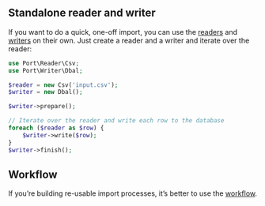 ## Standalone reader and writer

If you want to do a quick, one-off import, you can use the [readers](readers.md)
and [writers](writers.md) on their own. Just create a reader and a writer and
iterate over the reader:

```php
use Port\Reader\Csv;
use Port\Writer\Dbal;

$reader = new Csv('input.csv');
$writer = new Dbal();

$writer->prepare();

// Iterate over the reader and write each row to the database
foreach ($reader as $row) {
    $writer->write($row);
}
$writer->finish();
```

## Workflow

If you’re building re-usable import processes, it’s better to use the
[workflow](workflow.md).

